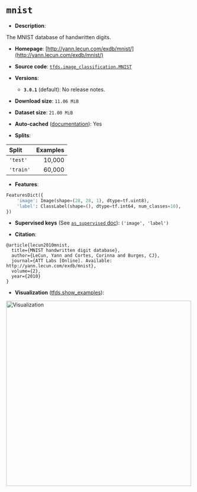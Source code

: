 <div itemscope itemtype="http://schema.org/Dataset">
  <div itemscope itemprop="includedInDataCatalog" itemtype="http://schema.org/DataCatalog">
    <meta itemprop="name" content="TensorFlow Datasets" />
  </div>

  <meta itemprop="name" content="mnist" />
  <meta itemprop="description" content="The MNIST database of handwritten digits.&#10;&#10;To use this dataset:&#10;&#10;```python&#10;import tensorflow_datasets as tfds&#10;&#10;ds = tfds.load(&#x27;mnist&#x27;, split=&#x27;train&#x27;)&#10;for ex in ds.take(4):&#10;  print(ex)&#10;```&#10;&#10;See [the guide](https://www.tensorflow.org/datasets/overview) for more&#10;informations on [tensorflow_datasets](https://www.tensorflow.org/datasets).&#10;&#10;&lt;img src=&quot;https://storage.googleapis.com/tfds-data/visualization/mnist-3.0.1.png&quot; alt=&quot;Visualization&quot; width=&quot;500px&quot;&gt;&#10;&#10;" />
  <meta itemprop="url" content="https://www.tensorflow.org/datasets/catalog/mnist" />
  <meta itemprop="sameAs" content="http://yann.lecun.com/exdb/mnist/" />
  <meta itemprop="citation" content="@article{lecun2010mnist,&#10;  title={MNIST handwritten digit database},&#10;  author={LeCun, Yann and Cortes, Corinna and Burges, CJ},&#10;  journal={ATT Labs [Online]. Available: http://yann.lecun.com/exdb/mnist},&#10;  volume={2},&#10;  year={2010}&#10;}" />
</div>

# `mnist`

*   **Description**:

The MNIST database of handwritten digits.

*   **Homepage**:
    [http://yann.lecun.com/exdb/mnist/](http://yann.lecun.com/exdb/mnist/)

*   **Source code**:
    [`tfds.image_classification.MNIST`](https://github.com/tensorflow/datasets/tree/master/tensorflow_datasets/image_classification/mnist.py)

*   **Versions**:

    *   **`3.0.1`** (default): No release notes.

*   **Download size**: `11.06 MiB`

*   **Dataset size**: `21.00 MiB`

*   **Auto-cached**
    ([documentation](https://www.tensorflow.org/datasets/performances#auto-caching)):
    Yes

*   **Splits**:

Split     | Examples
:-------- | -------:
`'test'`  | 10,000
`'train'` | 60,000

*   **Features**:

```python
FeaturesDict({
    'image': Image(shape=(28, 28, 1), dtype=tf.uint8),
    'label': ClassLabel(shape=(), dtype=tf.int64, num_classes=10),
})
```

*   **Supervised keys** (See
    [`as_supervised` doc](https://www.tensorflow.org/datasets/api_docs/python/tfds/load#args)):
    `('image', 'label')`

*   **Citation**:

```
@article{lecun2010mnist,
  title={MNIST handwritten digit database},
  author={LeCun, Yann and Cortes, Corinna and Burges, CJ},
  journal={ATT Labs [Online]. Available: http://yann.lecun.com/exdb/mnist},
  volume={2},
  year={2010}
}
```

*   **Visualization**
    ([tfds.show_examples](https://www.tensorflow.org/datasets/api_docs/python/tfds/visualization/show_examples)):

<img src="https://storage.googleapis.com/tfds-data/visualization/mnist-3.0.1.png" alt="Visualization" width="500px">
